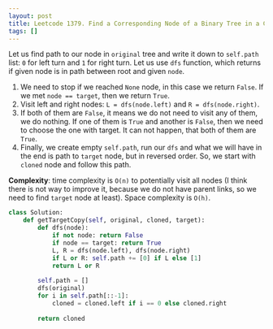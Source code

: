 ```yaml
---
layout: post
title: Leetcode 1379. Find a Corresponding Node of a Binary Tree in a Clone of That Tree
tags: []
---
```


Let us find path to our node in `original` tree and write it down to `self.path` list: `0` for left turn and `1` for right turn. Let us use `dfs` function, which returns if given node is in path between root and given `node`.
1. We need to stop if we reached `None` node, in this case we return `False`. If we met `node == target`, then we return `True`.
2. Visit left and right nodes: `L = dfs(node.left)` and `R = dfs(node.right)`. 
3. If both of them are `False`, it means we do not need to visit any of them, we do nothing. If one of them is `True` and another is `False`, then we need to choose the one with target. It can not happen, that both of them are `True`.
4. Finally, we create empty `self.path`, run our `dfs` and what we will have in the end is path to `target` node, but in reversed order. So, we start with `cloned` node and follow this path.

**Complexity**: time complexity is `O(n)` to potentially visit all nodes (I think there is not way to improve it, because we do not have parent links, so we need to find `target` node at least). Space complexity is `O(h)`.

```python
class Solution:
    def getTargetCopy(self, original, cloned, target):
        def dfs(node):
            if not node: return False
            if node == target: return True
            L, R = dfs(node.left), dfs(node.right)
            if L or R: self.path += [0] if L else [1]
            return L or R
        
        self.path = []
        dfs(original)
        for i in self.path[::-1]:
            cloned = cloned.left if i == 0 else cloned.right
        
        return cloned
```

